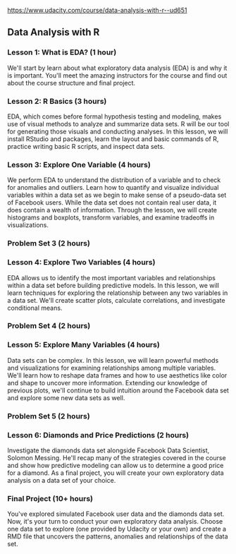
https://www.udacity.com/course/data-analysis-with-r--ud651

<h2>Data Analysis with R</h2>

<h3>Lesson 1: What is EDA? (1 hour)</h3>

<p>We'll start by learn about what exploratory data analysis (EDA) is and why it is important. You'll meet the amazing instructors for the course and find out about the course structure and final project.</p>

<h3>Lesson 2: R Basics (3 hours)</h3>

<p>EDA, which comes before formal hypothesis testing and modeling, makes use of visual methods to analyze and summarize data sets. R will be our tool for generating those visuals and conducting analyses. In this lesson, we will install RStudio and packages, learn the layout and basic commands of R, practice writing basic R scripts, and inspect data sets.</p>

<h3>Lesson 3: Explore One Variable (4 hours)</h3>

<p>We perform EDA to understand the distribution of a variable and to check for anomalies and outliers. Learn how to quantify and visualize individual variables within a data set as we begin to make sense of a pseudo-data set of Facebook users. While the data set does not contain real user data, it does contain a wealth of information. Through the lesson, we will create histograms and boxplots, transform variables, and examine tradeoffs in visualizations.</p>

<h3>Problem Set 3 (2 hours)</h3>

<h3>Lesson 4: Explore Two Variables (4 hours)</h3>

<p>EDA allows us to identify the most important variables and relationships within a data set before building predictive models. In this lesson, we will learn techniques for exploring the relationship between any two variables in a data set. We'll create scatter plots, calculate correlations, and investigate conditional means.</p>

<h3>Problem Set 4 (2 hours)</h3>

<h3>Lesson 5: Explore Many Variables (4 hours)</h3>

<p>Data sets can be complex. In this lesson, we will learn powerful methods and visualizations for examining relationships among multiple variables. We'll learn how to reshape data frames and how to use aesthetics like color and shape to uncover more information. Extending our knowledge of previous plots, we'll continue to build intuition around the Facebook data set and explore some new data sets as well.</p>

<h3>Problem Set 5 (2 hours)</h3>

<h3>Lesson 6: Diamonds and Price Predictions (2 hours)</h3>

<p>Investigate the diamonds data set alongside Facebook Data Scientist, Solomon Messing. He'll recap many of the strategies covered in the course and show how predictive modeling can allow us to determine a good price for a diamond. As a final project, you will create your own exploratory data analysis on a data set of your choice.</p>

<h3>Final Project (10+ hours)</h3>

<p>You've explored simulated Facebook user data and the diamonds data set. Now, it's your turn to conduct your own exploratory data analysis. Choose one data set to explore (one provided by Udacity or your own) and create a RMD file that uncovers the patterns, anomalies and relationships of the data set.</p>
</div>
